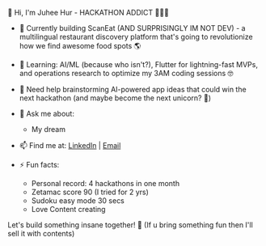 👋 Hi, I'm Juhee Hur - HACKATHON ADDICT 🏃‍♀️💨
- 🔭 Currently building ScanEat (AND SURPRISINGLY IM NOT DEV) - a multilingual restaurant discovery platform that's going to revolutionize how we find awesome food spots 🌎
- 🌱 Learning: AI/ML (because who isn't?), Flutter for lightning-fast MVPs, and operations research to optimize my 3AM coding sessions 🤓
- 🤔 Need help brainstorming AI-powered app ideas that could win the next hackathon (and maybe become the next unicorn? 🦄)
- 💬 Ask me about:
  - My dream

- 📫 Find me at: [LinkedIn](https://www.linkedin.com/in/juhee-hur-637691170/) | [Email](mailto:emily.hur.juhee@gmail.com)

- ⚡ Fun facts:
  - Personal record: 4 hackathons in one month
  - Zetamac score 90 (I tried for 2 yrs)
  - Sudoku easy mode 30 secs
  - Love Content creating 

Let's build something insane together! 🚀 (If u bring something fun then I'll sell it with contents)
